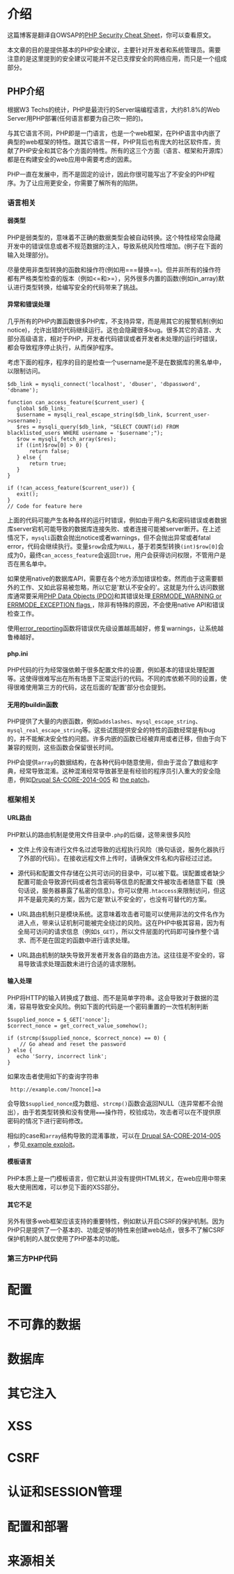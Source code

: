 # 介绍

这篇博客是翻译自OWSAP的<a href ="https://www.owasp.org/index.php/PHP_Security_Cheat_Sheet">PHP Security Cheat Sheet</a>，你可以查看原文。

本文章的目的是提供基本的PHP安全建议，主要针对开发者和系统管理员。需要注意的是这里提到的安全建议可能并不足已支撑安全的网络应用，而只是一个组成部分。

## PHP介绍

根据W3 Techs的统计，PHP是最流行的Server端编程语言，大约81.8%的Web Server用PHP部署(任何语言都要为自己吹一把的)。

与其它语言不同，PHP即是一门语言，也是一个web框架，在PHP语言中内嵌了典型的web框架的特性。跟其它语言一样，PHP背后也有庞大的社区软件库，贡献了PHP安全和其它各个方面的特性。所有的这三个方面（语言、框架和开源库）都是在构建安全的web应用中需要考虑的因素。

PHP一直在发展中，而不是固定的设计，因此你很可能写出了不安全的PHP程序。为了让应用更安全，你需要了解所有的陷阱。

### 语言相关

#### 弱类型

PHP是弱类型的，意味着不正确的数据类型会被自动转换。这个特性经常会隐藏开发中的错误信息或者不规范数据的注入，导致系统风险性增加。(例子在下面的输入处理部分)。

尽量使用非类型转换的函数和操作符(例如用===替换==)。但并非所有的操作符都有严格类型检查的版本（例如<=和>=），另外很多内置的函数(例如in_array)默认进行类型转换，给编写安全的代码带来了挑战。

#### 异常和错误处理

几乎所有的PHP内置函数很多PHP库，不支持异常，而是用其它的报警机制(例如notice)，允许出错的代码继续运行。这也会隐藏很多bug。很多其它的语言、大部分高级语言，相对于PHP，开发者代码错误或者开发者未处理的运行时错误，都会导致程序停止执行，从而保护程序。

考虑下面的程序，程序的目的是检查一个username是不是在数据库的黑名单中，以限制访问。

    $db_link = mysqli_connect('localhost', 'dbuser', 'dbpassword', 'dbname');

    function can_access_feature($current_user) {
       global $db_link;
       $username = mysqli_real_escape_string($db_link, $current_user->username);
       $res = mysqli_query($db_link, "SELECT COUNT(id) FROM blacklisted_users WHERE username = '$username';");
       $row = mysqli_fetch_array($res);
       if ((int)$row[0] > 0) {
           return false;
       } else {
           return true;
       }
    }

    if (!can_access_feature($current_user)) {
       exit();
    }
    // Code for feature here

上面的代码可能产生各种各样的运行时错误，例如由于用户名和密码错误或者数据库server宕机可能导致的数据库连接失败、或者连接可能被server断开。在上述情况下，`mysqli`函数会抛出notice或者warnings，但不会抛出异常或者fatal error，代码会继续执行。变量`$row`会成为`NULL`，基于若类型转换`(int)$row[0]`会成为0，最终`can_access_feature`会返回`true`，用户会获得访问权限，不管用户是否在黑名单中。

如果使用native的数据库API，需要在各个地方添加错误检查。然而由于这需要额外的工作、又如此容易被忽略，所以它是'默认不安全的'。这就是为什么访问数据库通常要采用<a href="https://secure.php.net/manual/en/intro.pdo.php">PHP Data Objects (PDO)</a>和其错误处理<a href="https://secure.php.net/manual/en/pdo.error-handling.php"> ERRMODE_WARNING or ERRMODE_EXCEPTION flags </a>，除非有特殊的原因，不会使用native API和错误检查工作。

使用<a href="http://www.php.net/manual/en/function.error-reporting.php">error_reporting</a>函数将错误优先级设置越高越好，修复warnings，让系统越鲁棒越好。

#### php.ini

PHP代码的行为经常强依赖于很多配置文件的设置，例如基本的错误处理配置等。这使得很难写出在所有场景下正常运行的代码。不同的库依赖不同的设置，使得很难使用第三方的代码，这在后面的'配置'部分也会提到。

#### 无用的buildin函数

PHP提供了大量的内嵌函数，例如`addslashes`、`mysql_escape_string`、`mysql_real_escape_string`等。这些试图提供安全的特性的函数经常是有bug的，并不能解决安全性的问题。许多内嵌的函数已经被弃用或者迁移，但由于向下兼容的规则，这些函数会保留很长时间。

PHP会提供`array`的数据结构，在各种代码中随意使用，但由于混合了数组和字典，经常导致混淆。这种混淆经常导致甚至是有经验的程序员引入重大的安全隐患，例如<a href="https://www.drupal.org/SA-CORE-2014-005">Drupal SA-CORE-2014-005</a> 和 <a href="http://cgit.drupalcode.org/drupal/commit/?id=26a7752c34321fd9cb889308f507ca6bdb777f08">the patch</a>。

### 框架相关

#### URL路由

PHP默认的路由机制是使用文件目录中`.php`的后缀，这带来很多风险

* 文件上传没有进行文件名过滤导致的远程执行风险（换句话说，服务化器执行了外部的代码）。在接收远程文件上传时，请确保文件名和内容经过过滤。

* 源代码和配置文件存储在公共可访问的目录中，可以被下载。误配置或者缺少配置可能会导致源代码或者包含密码等信息的配置文件被攻击者随意下载（换句话说，服务器暴露了私密的信息）。你可以使用`.htaccess`来限制访问，但这并不是最完美的方案，因为它是'默认不安全的'，也没有可替代的方案。

* URL路由机制只是模块系统。这意味着攻击者可能可以使用非法的文件名作为进入点，带来认证机制可能被完全绕过的风险。这在PHP中极其容易，因为有全局可访问的请求信息（例如`$_GET`），所以文件层面的代码即可操作整个请求、而不是在固定的函数中进行请求处理。

* URL路由机制的缺失导致开发者开发各自的路由方法。这往往是不安全的，容易导致请求处理函数未进行合适的请求限制。

#### 输入处理

PHP将HTTP的输入转换成了数组、而不是简单字符串。这会导致对于数据的混淆，容易导致安全风险。例如下面的代码是一个密码重置的一次性机制判断

    $supplied_nonce = $_GET['nonce'];
    $correct_nonce = get_correct_value_somehow();

    if (strcmp($supplied_nonce, $correct_nonce) == 0) {
        // Go ahead and reset the password
    } else {
       echo 'Sorry, incorrect link';
    }

如果攻击者使用如下的查询字符串

     http://example.com/?nonce[]=a

会导致`$supplied_nonce`成为数组、`strcmp()`函数会返回NULL（连异常都不会抛出），由于若类型转换和没有使用`===`操作符，校验成功，攻击者可以在不提供原密码的情况下进行密码修改。

相似的case和`array`结构导致的混淆事故，可以在<a href="https://www.drupal.org/SA-CORE-2014-005"> Drupal SA-CORE-2014-005 </a>，参见<a href ="http://www.zoubi.me/blog/drupageddon-sa-core-2014-005-drupal-7-sql-injection-exploit-demo"> example exploit</a>。

#### 模板语言

PHP本质上是一门模板语言，但它默认并没有提供HTML转义，在web应用中带来极大使用困难，可以参见下面的XSS部分。

#### 其它不足

另外有很多web框架应该支持的重要特性，例如默认开启CSRF的保护机制。因为PHP只是提供了一个基本的、功能足够的特性来创建web站点，很多不了解CSRF保护机制的人就仅使用了PHP基本的功能。

### 第三方PHP代码



# 配置

# 不可靠的数据

# 数据库

# 其它注入

# XSS

# CSRF

# 认证和SESSION管理

# 配置和部署

# 来源相关
